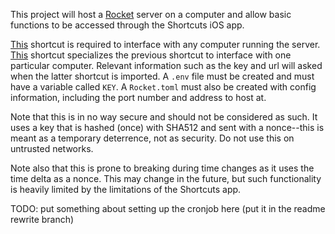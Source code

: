 This project will host a [Rocket](https://rocket.rs) server on a computer and allow basic functions to be
accessed through the Shortcuts iOS app.

[This](https://www.icloud.com/shortcuts/17e6def282af45b79294952d8823af8f) shortcut is required to interface with any computer running the server. [This](https://www.icloud.com/shortcuts/c1a22e3eec4842218800de2146353b43)
shortcut specializes the previous shortcut to interface with one particular computer. Relevant information
such as the key and url will asked when the latter shortcut is imported. A `.env` file must be created
and must have a variable called `KEY`. A `Rocket.toml` must also be created with config information,
including the port number and address to host at.

Note that this is in no way secure and should not be considered as such. It uses a key that is hashed
(once) with SHA512 and sent with a nonce--this is meant as a temporary deterrence, not as security.
Do not use this on untrusted networks.

Note also that this is prone to breaking during time changes as it uses the time delta as a nonce. This
may change in the future, but such functionality is heavily limited by the limitations of the Shortcuts
app.

TODO: put something about setting up the cronjob here (put it in the readme rewrite branch)
